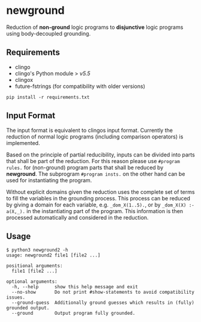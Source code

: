 # newground
Reduction of **non-ground** logic programs to **disjunctive** logic programs using body-decoupled grounding.

## Requirements
* clingo 
* clingo's Python module > *v5.5*
* clingox
* future-fstrings (for compatibility with older versions)
```
pip install -r requirements.txt
```

## Input Format
The input format is equivalent to clingos input format. Currently the reduction of normal logic programs (including comparison operators) is implemented. 

Based on the principle of partial reducibility, inputs can be divided into parts that shall be part of the reduction. For this reason please use `#program rules.` for (non-ground) program parts that shall be reduced by **newground**. The subprogram `#program insts.` on the other hand can be used for instantiating the program.

Without explicit domains given the reduction uses the complete set of terms to fill the variables in the grounding process. This process can be reduced by giving a domain for each variable, e.g. `_dom_X(1..5).`, or by `_dom_X(X) :- a(X,_).` in the instantiating part of the program. This information is then processed automatically and considered in the reduction.

## Usage
```
$ python3 newground2 -h
usage: newground2 file1 [file2 ...]

positional arguments:
  file1 [file2 ...]

optional arguments:
  -h, --help      show this help message and exit
  --no-show       Do not print #show-statements to avoid compatibility issues.
  --ground-guess  Additionally ground guesses which results in (fully) grounded output.
  --ground        Output program fully grounded.
```
